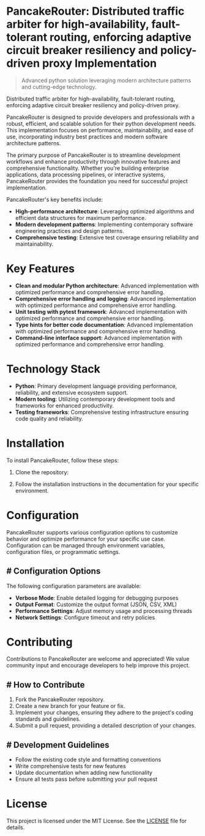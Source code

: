 <!-- fallback_PancakeRouter_20250803014107_85226 -->

# PancakeRouter: Distributed traffic arbiter for high-availability, fault-tolerant routing, enforcing adaptive circuit breaker resiliency and policy-driven proxy Implementation
> Advanced python solution leveraging modern architecture patterns and cutting-edge technology.

Distributed traffic arbiter for high-availability, fault-tolerant routing, enforcing adaptive circuit breaker resiliency and policy-driven proxy.

PancakeRouter is designed to provide developers and professionals with a robust, efficient, and scalable solution for their python development needs. This implementation focuses on performance, maintainability, and ease of use, incorporating industry best practices and modern software architecture patterns.

The primary purpose of PancakeRouter is to streamline development workflows and enhance productivity through innovative features and comprehensive functionality. Whether you're building enterprise applications, data processing pipelines, or interactive systems, PancakeRouter provides the foundation you need for successful project implementation.

PancakeRouter's key benefits include:

* **High-performance architecture**: Leveraging optimized algorithms and efficient data structures for maximum performance.
* **Modern development patterns**: Implementing contemporary software engineering practices and design patterns.
* **Comprehensive testing**: Extensive test coverage ensuring reliability and maintainability.

# Key Features

* **Clean and modular Python architecture**: Advanced implementation with optimized performance and comprehensive error handling.
* **Comprehensive error handling and logging**: Advanced implementation with optimized performance and comprehensive error handling.
* **Unit testing with pytest framework**: Advanced implementation with optimized performance and comprehensive error handling.
* **Type hints for better code documentation**: Advanced implementation with optimized performance and comprehensive error handling.
* **Command-line interface support**: Advanced implementation with optimized performance and comprehensive error handling.

# Technology Stack

* **Python**: Primary development language providing performance, reliability, and extensive ecosystem support.
* **Modern tooling**: Utilizing contemporary development tools and frameworks for enhanced productivity.
* **Testing frameworks**: Comprehensive testing infrastructure ensuring code quality and reliability.

# Installation

To install PancakeRouter, follow these steps:

1. Clone the repository:


2. Follow the installation instructions in the documentation for your specific environment.

# Configuration

PancakeRouter supports various configuration options to customize behavior and optimize performance for your specific use case. Configuration can be managed through environment variables, configuration files, or programmatic settings.

## # Configuration Options

The following configuration parameters are available:

* **Verbose Mode**: Enable detailed logging for debugging purposes
* **Output Format**: Customize the output format (JSON, CSV, XML)
* **Performance Settings**: Adjust memory usage and processing threads
* **Network Settings**: Configure timeout and retry policies

# Contributing

Contributions to PancakeRouter are welcome and appreciated! We value community input and encourage developers to help improve this project.

## # How to Contribute

1. Fork the PancakeRouter repository.
2. Create a new branch for your feature or fix.
3. Implement your changes, ensuring they adhere to the project's coding standards and guidelines.
4. Submit a pull request, providing a detailed description of your changes.

## # Development Guidelines

* Follow the existing code style and formatting conventions
* Write comprehensive tests for new features
* Update documentation when adding new functionality
* Ensure all tests pass before submitting your pull request

# License

This project is licensed under the MIT License. See the [LICENSE](https://github.com/gary111868/PancakeRouter/blob/main/LICENSE) file for details.
